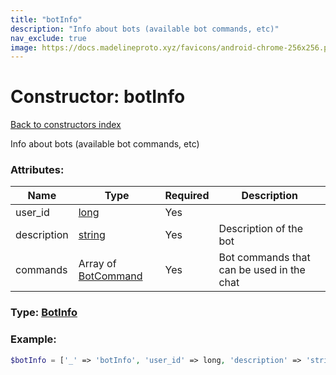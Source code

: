 ```yaml
---
title: "botInfo"
description: "Info about bots (available bot commands, etc)"
nav_exclude: true
image: https://docs.madelineproto.xyz/favicons/android-chrome-256x256.png
---
```

# Constructor: botInfo  
[Back to constructors index](index.md)



Info about bots (available bot commands, etc)

### Attributes:

| Name     |    Type       | Required | Description |
|----------|---------------|----------|-------------|
|user\_id|[long](../types/long.md) | Yes|
|description|[string](../types/string.md) | Yes|Description of the bot|
|commands|Array of [BotCommand](../types/BotCommand.md) | Yes|Bot commands that can be used in the chat|



### Type: [BotInfo](../types/BotInfo.md)


### Example:

```php
$botInfo = ['_' => 'botInfo', 'user_id' => long, 'description' => 'string', 'commands' => [BotCommand, BotCommand]];
```  

